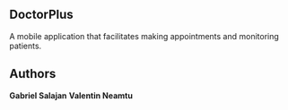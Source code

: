 ## DoctorPlus
A mobile application that facilitates making appointments and monitoring patients.

## Authors
**Gabriel Salajan**
**Valentin Neamtu**
